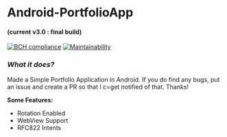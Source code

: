 # Android-PortfolioApp
#### (current v3.0 : final build)

[![BCH compliance](https://bettercodehub.com/edge/badge/sambhav2612/Android-PortfolioApp?branch=patch-3)](https://bettercodehub.com/)
[![Maintainability](https://api.codeclimate.com/v1/badges/d871e0c29a8b7639199c/maintainability)](https://codeclimate.com/github/sambhav2612/Android-PortfolioApp/maintainability)

### *What it does?*
Made a Simple Portfolio Application in Android. If you do find any bugs, put an issue and create a PR so that I c=get notified of that. Thanks!

**Some Features:**
- Rotation Enabled      
- WebView Support
- RFC822 Intents
